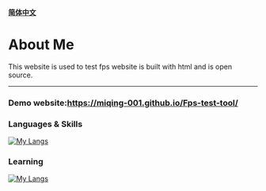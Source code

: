 <div>

[**简体中文**](README_CN.md)

</div>

# About Me 
This website is used to test fps
website is built with html and is open source.
<hr>

### Demo website:https://miqing-001.github.io/Fps-test-tool/

### Languages & Skills

[![My Langs](https://skillicons.dev/icons?i=java)](https://skillicons.dev)

### Learning

[![My Langs](https://skillicons.dev/icons?i=cpp,c,c++)](https://skillicons.dev)
